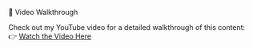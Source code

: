🎥 Video Walkthrough

Check out my YouTube video for a detailed walkthrough of this content:
</br>
👉 [Watch the Video Here](https://youtu.be/601kp741FlI?si=3vFJiU5SJPP5p3KE)

